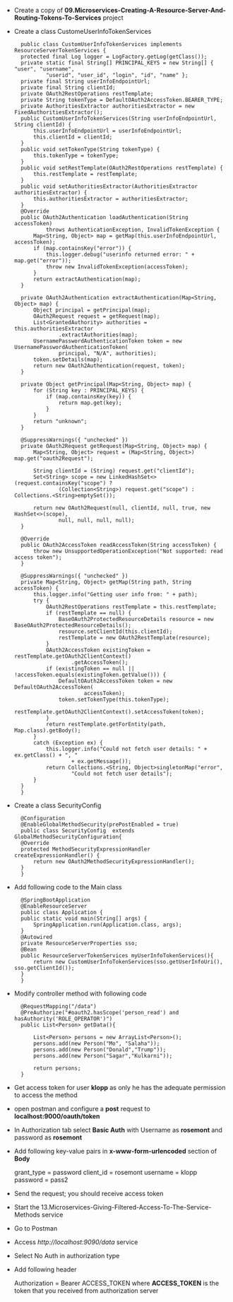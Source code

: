 * Create a copy of **09.Microservices-Creating-A-Resource-Server-And-Routing-Tokens-To-Services** project

* Create a class CustomeUserInfoTokenServices



		public class CustomUserInfoTokenServices implements ResourceServerTokenServices {
		protected final Log logger = LogFactory.getLog(getClass());
		private static final String[] PRINCIPAL_KEYS = new String[] { "user", "username",
				"userid", "user_id", "login", "id", "name" };
		private final String userInfoEndpointUrl;
		private final String clientId;
		private OAuth2RestOperations restTemplate;
		private String tokenType = DefaultOAuth2AccessToken.BEARER_TYPE;
		private AuthoritiesExtractor authoritiesExtractor = new FixedAuthoritiesExtractor();
		public CustomUserInfoTokenServices(String userInfoEndpointUrl, String clientId) {
			this.userInfoEndpointUrl = userInfoEndpointUrl;
			this.clientId = clientId;
		}
		public void setTokenType(String tokenType) {
			this.tokenType = tokenType;
		}
		public void setRestTemplate(OAuth2RestOperations restTemplate) {
			this.restTemplate = restTemplate;
		}
		public void setAuthoritiesExtractor(AuthoritiesExtractor authoritiesExtractor) {
			this.authoritiesExtractor = authoritiesExtractor;
		}
		@Override
		public OAuth2Authentication loadAuthentication(String accessToken)
				throws AuthenticationException, InvalidTokenException {
			Map<String, Object> map = getMap(this.userInfoEndpointUrl, accessToken);
			if (map.containsKey("error")) {
				this.logger.debug("userinfo returned error: " + map.get("error"));
				throw new InvalidTokenException(accessToken);
			}
			return extractAuthentication(map);
		}

		private OAuth2Authentication extractAuthentication(Map<String, Object> map) {
			Object principal = getPrincipal(map);
			OAuth2Request request = getRequest(map);
			List<GrantedAuthority> authorities = this.authoritiesExtractor
					.extractAuthorities(map);
			UsernamePasswordAuthenticationToken token = new UsernamePasswordAuthenticationToken(
					principal, "N/A", authorities);
			token.setDetails(map);
			return new OAuth2Authentication(request, token);
		}

		private Object getPrincipal(Map<String, Object> map) {
			for (String key : PRINCIPAL_KEYS) {
				if (map.containsKey(key)) {
					return map.get(key);
				}
			}
			return "unknown";
		}

		@SuppressWarnings({ "unchecked" })
		private OAuth2Request getRequest(Map<String, Object> map) {
			Map<String, Object> request = (Map<String, Object>) map.get("oauth2Request");

			String clientId = (String) request.get("clientId");
			Set<String> scope = new LinkedHashSet<>(request.containsKey("scope") ?
					(Collection<String>) request.get("scope") : Collections.<String>emptySet());

			return new OAuth2Request(null, clientId, null, true, new HashSet<>(scope),
					null, null, null, null);
		}

		@Override
		public OAuth2AccessToken readAccessToken(String accessToken) {
			throw new UnsupportedOperationException("Not supported: read access token");
		}

		@SuppressWarnings({ "unchecked" })
		private Map<String, Object> getMap(String path, String accessToken) {
			this.logger.info("Getting user info from: " + path);
			try {
				OAuth2RestOperations restTemplate = this.restTemplate;
				if (restTemplate == null) {
					BaseOAuth2ProtectedResourceDetails resource = new BaseOAuth2ProtectedResourceDetails();
					resource.setClientId(this.clientId);
					restTemplate = new OAuth2RestTemplate(resource);
				}
				OAuth2AccessToken existingToken = restTemplate.getOAuth2ClientContext()
						.getAccessToken();
				if (existingToken == null || !accessToken.equals(existingToken.getValue())) {
					DefaultOAuth2AccessToken token = new DefaultOAuth2AccessToken(
							accessToken);
					token.setTokenType(this.tokenType);
					restTemplate.getOAuth2ClientContext().setAccessToken(token);
				}
				return restTemplate.getForEntity(path, Map.class).getBody();
			}
			catch (Exception ex) {
				this.logger.info("Could not fetch user details: " + ex.getClass() + ", "
						+ ex.getMessage());
				return Collections.<String, Object>singletonMap("error",
						"Could not fetch user details");
			}
		}
		}

* Create a class SecurityConfig

		@Configuration
		@EnableGlobalMethodSecurity(prePostEnabled = true)
		public class SecurityConfig  extends GlobalMethodSecurityConfiguration{
		@Override
		protected MethodSecurityExpressionHandler createExpressionHandler() {
			return new OAuth2MethodSecurityExpressionHandler();
		}
		}

* Add following code to the Main class

		@SpringBootApplication
		@EnableResourceServer
		public class Application {
		public static void main(String[] args) {
			SpringApplication.run(Application.class, args);
		}
		@Autowired
		private ResourceServerProperties sso;
		@Bean
		public ResourceServerTokenServices myUserInfoTokenServices(){
			return new CustomUserInfoTokenServices(sso.getUserInfoUri(), sso.getClientId());
		}
		}

* Modify controller method with following code

		@RequestMapping("/data")
		@PreAuthorize("#oauth2.hasScope('person_read') and hasAuthority('ROLE_OPERATOR')")
		public List<Person> getData(){

			List<Person> persons = new ArrayList<Person>();
			persons.add(new Person("Mo", "Salaha"));
			persons.add(new Person("Donald","Trump"));
			persons.add(new Person("Sagar","Kulkarni"));

			return persons;
		}

* Get access token for user **klopp** as only he has the adequate permission to access the method
* open postman and configure a **post**  request to **localhost:9000/oauth/token**  
* In Authorization tab select **Basic Auth** with Username as **rosemont** and password as **rosemont**
 
* Add following key-value pairs in **x-www-form-urlencoded** section of **Body**

	grant_type = password
	client_id = rosemont
	username = klopp
	password = pass2

* Send the request; you should receive access token

* Start the 13.Microservices-Giving-Filtered-Access-To-The-Service-Methods service

* Go to Postman
* Access *http://localhost:9090/data* service 
* Select No Auth in authorization type
* Add following header
	
	Authorization = Bearer ACCESS_TOKEN
where **ACCESS_TOKEN** is the token that you received from authorization server
